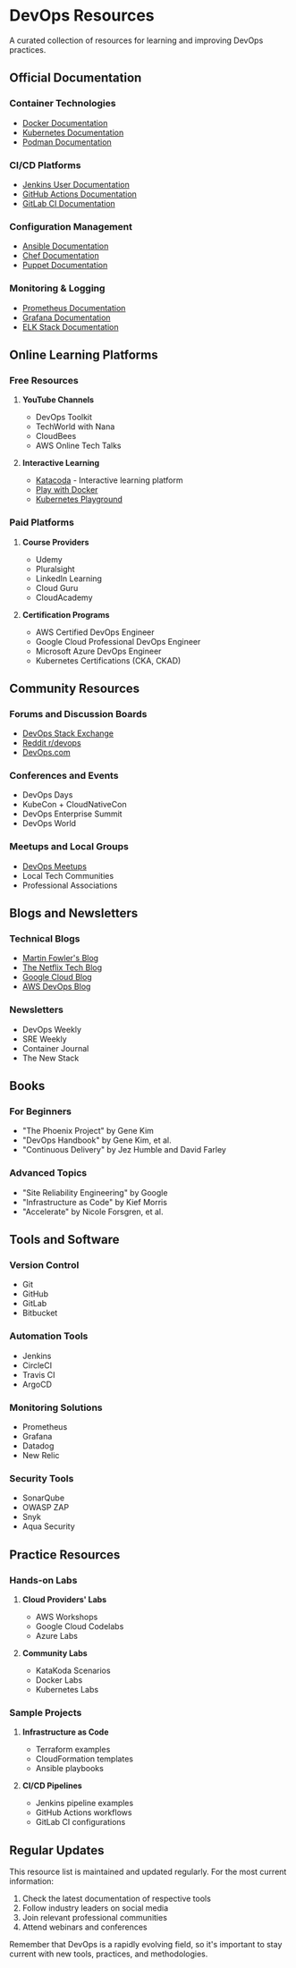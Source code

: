# DevOps Resources

A curated collection of resources for learning and improving DevOps practices.

## Official Documentation

### Container Technologies
- [Docker Documentation](https://docs.docker.com/)
- [Kubernetes Documentation](https://kubernetes.io/docs/)
- [Podman Documentation](https://docs.podman.io/)

### CI/CD Platforms
- [Jenkins User Documentation](https://www.jenkins.io/doc/)
- [GitHub Actions Documentation](https://docs.github.com/en/actions)
- [GitLab CI Documentation](https://docs.gitlab.com/ee/ci/)

### Configuration Management
- [Ansible Documentation](https://docs.ansible.com/)
- [Chef Documentation](https://docs.chef.io/)
- [Puppet Documentation](https://puppet.com/docs)

### Monitoring & Logging
- [Prometheus Documentation](https://prometheus.io/docs/)
- [Grafana Documentation](https://grafana.com/docs/)
- [ELK Stack Documentation](https://www.elastic.co/guide/index.html)

## Online Learning Platforms

### Free Resources
1. **YouTube Channels**
   - DevOps Toolkit
   - TechWorld with Nana
   - CloudBees
   - AWS Online Tech Talks

2. **Interactive Learning**
   - [Katacoda](https://www.katacoda.com/) - Interactive learning platform
   - [Play with Docker](https://labs.play-with-docker.com/)
   - [Kubernetes Playground](https://www.katacoda.com/courses/kubernetes/playground)

### Paid Platforms
1. **Course Providers**
   - Udemy
   - Pluralsight
   - LinkedIn Learning
   - Cloud Guru
   - CloudAcademy

2. **Certification Programs**
   - AWS Certified DevOps Engineer
   - Google Cloud Professional DevOps Engineer
   - Microsoft Azure DevOps Engineer
   - Kubernetes Certifications (CKA, CKAD)

## Community Resources

### Forums and Discussion Boards
- [DevOps Stack Exchange](https://devops.stackexchange.com/)
- [Reddit r/devops](https://www.reddit.com/r/devops/)
- [DevOps.com](https://devops.com/)

### Conferences and Events
- DevOps Days
- KubeCon + CloudNativeCon
- DevOps Enterprise Summit
- DevOps World

### Meetups and Local Groups
- [DevOps Meetups](https://www.meetup.com/topics/devops/)
- Local Tech Communities
- Professional Associations

## Blogs and Newsletters

### Technical Blogs
- [Martin Fowler's Blog](https://martinfowler.com/)
- [The Netflix Tech Blog](https://netflixtechblog.com/)
- [Google Cloud Blog](https://cloud.google.com/blog/topics/developers-practitioners)
- [AWS DevOps Blog](https://aws.amazon.com/blogs/devops/)

### Newsletters
- DevOps Weekly
- SRE Weekly
- Container Journal
- The New Stack

## Books

### For Beginners
- "The Phoenix Project" by Gene Kim
- "DevOps Handbook" by Gene Kim, et al.
- "Continuous Delivery" by Jez Humble and David Farley

### Advanced Topics
- "Site Reliability Engineering" by Google
- "Infrastructure as Code" by Kief Morris
- "Accelerate" by Nicole Forsgren, et al.

## Tools and Software

### Version Control
- Git
- GitHub
- GitLab
- Bitbucket

### Automation Tools
- Jenkins
- CircleCI
- Travis CI
- ArgoCD

### Monitoring Solutions
- Prometheus
- Grafana
- Datadog
- New Relic

### Security Tools
- SonarQube
- OWASP ZAP
- Snyk
- Aqua Security

## Practice Resources

### Hands-on Labs
1. **Cloud Providers' Labs**
   - AWS Workshops
   - Google Cloud Codelabs
   - Azure Labs

2. **Community Labs**
   - KataKoda Scenarios
   - Docker Labs
   - Kubernetes Labs

### Sample Projects
1. **Infrastructure as Code**
   - Terraform examples
   - CloudFormation templates
   - Ansible playbooks

2. **CI/CD Pipelines**
   - Jenkins pipeline examples
   - GitHub Actions workflows
   - GitLab CI configurations

## Regular Updates
This resource list is maintained and updated regularly. For the most current information:
1. Check the latest documentation of respective tools
2. Follow industry leaders on social media
3. Join relevant professional communities
4. Attend webinars and conferences

Remember that DevOps is a rapidly evolving field, so it's important to stay current with new tools, practices, and methodologies.
